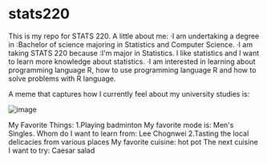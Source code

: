 # stats220

This is my repo for STATS 220.
A little about me:
  ·I am undertaking a degree in :Bachelor of science majoring in Statistics and Computer Science.
  ·I am taking STATS 220 because :I'm major in Statistics. I like statistics and I want to learn more knowledge about statistics.
  ·I am interested in learning about programming language R, how to use programming language R and how to solve problems with R language.

A meme that captures how I currently feel about my university studies is: 

![image](https://github.com/user-attachments/assets/06bf7514-495c-4a70-9546-48a620ae66f2)

   My Favorite Things:
1.Playing badminton
     My favorite mode is: Men's Singles.
     Whom do I want to learn from: Lee Chognwei
2.Tasting the local delicacies from various places
     My favorite cuisine: hot pot
     The next cuisine I want to try: Caesar salad
